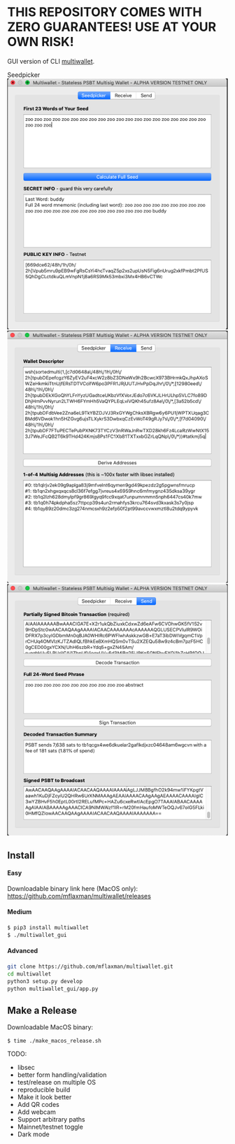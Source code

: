 # THIS REPOSITORY COMES WITH ZERO GUARANTEES! USE AT YOUR OWN RISK!

GUI version of CLI [multiwallet](https://twitter.com/mflaxman/status/1321503036724989952).

Seedpicker
![](seedpicker.png)
![](receive.png)
![](send.png)

## Install

#### Easy
Downloadable binary link here (MacOS only):
<https://github.com/mflaxman/multiwallet/releases>

#### Medium
```bash
$ pip3 install multiwallet
$ ./multiwallet_gui
```

#### Advanced
```bash
git clone https://github.com/mflaxman/multiwallet.git
cd multiwallet
python3 setup.py develop
python multiwallet_gui/app.py 
```

## Make a Release

Downloadable MacOS binary:
```
$ time ./make_macos_release.sh 
```

TODO:
* libsec
* better form handling/validation
* test/release on multiple OS
* reproducible build
* Make it look better
* Add QR codes
* Add webcam
* Support arbitrary paths
* Mainnet/testnet toggle
* Dark mode
